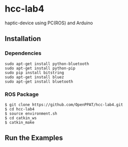 # hcc-lab4
haptic-device using PC(ROS) and Arduino

## Installation

### Dependencies

```
sudo apt-get install python-bluetooth
sudo apt-get install python-pip
sudo pip install bitstring
sudo apt-get install bluez
sudo apt-get install bluetooth

```
### ROS Package

```
$ git clone https://github.com/OpenPPAT/hcc-lab4.git
$ cd hcc-lab4
$ source environment.sh
$ cd catkin_ws
$ catkin_make
```
## Run the Examples
